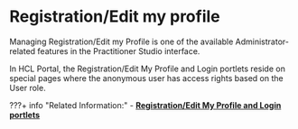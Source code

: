 # Registration/Edit my profile

Managing Registration/Edit my Profile is one of the available Administrator-related features in the Practitioner Studio interface.

In HCL Portal, the Registration/Edit My Profile and Login portlets reside on special pages where the anonymous user has access rights based on the User role.

???+ info "Related Information:"
    -   **[Registration/Edit My Profile and Login portlets](../admin-system/sec_subman.md)**  



